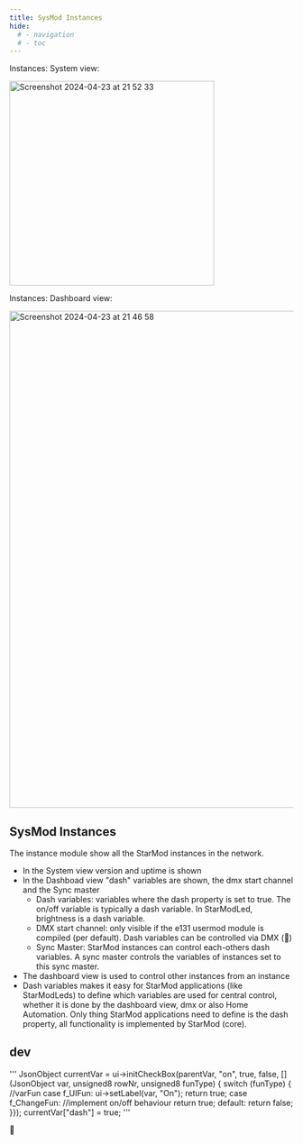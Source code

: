 ```yaml
---
title: SysMod Instances
hide:
  # - navigation
  # - toc
---
```


Instances: System view:

<img width="363" alt="Screenshot 2024-04-23 at 21 52 33" src="https://github.com/ewowi/StarDocs/assets/138451817/f5719954-52cc-4caa-8339-d7e549d9c2bb">

Instances: Dashboard view:

<img width="882" alt="Screenshot 2024-04-23 at 21 46 58" src="https://github.com/ewowi/StarDocs/assets/138451817/2d49f218-7bf3-4c13-bdfc-f013ccff44cb">

## SysMod Instances

The instance module show all the StarMod instances in the network.

* In the System view version and uptime is shown
* In the Dashboad view "dash" variables are shown, the dmx start channel and the Sync master
    * Dash variables: variables where the dash property is set to true. The on/off variable is typically a dash variable. In StarModLed, brightness is a dash variable.
    * DMX start channel: only visible if the e131 usermod module is compiled (per default). Dash variables can be controlled via DMX (🚧)
    * Sync Master: StarMod instances can control each-others dash variables. A sync master controls the variables of instances set to this sync master.
* The dashboard view is used to control other instances from an instance
* Dash variables makes it easy for StarMod applications (like StarModLeds) to define which variables are used for central control, whether it is done by the dashboard view, dmx or also Home Automation. Only thing StarMod applications need to define is the dash property, all functionality is implemented by StarMod (core).

## dev

'''
    JsonObject currentVar = ui->initCheckBox(parentVar, "on", true, false, [](JsonObject var, unsigned8 rowNr, unsigned8 funType) { switch (funType) { //varFun
      case f_UIFun:
        ui->setLabel(var, "On");
        return true;
      case f_ChangeFun:
        //implement on/off behaviour
        return true;
      default: return false;
    }});
    currentVar["dash"] = true;
'''

🚧
